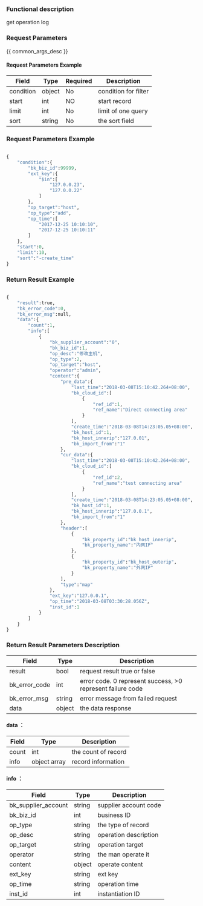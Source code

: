 ### Functional description

get operation log

### Request Parameters

{{ common_args_desc }}

#### Request Parameters Example

| Field                 |  Type      | Required	   |  Description                 |
|----------------------|------------|--------|-----------------------|
| condition  | object     | No     | condition for filter           |
| start            | int     | NO     | start record               |
| limit       | int     | No     | limit of one query |
| sort       | string     | No     | the sort field |

### Request Parameters Example

```python

{
    "condition":{
        "bk_biz_id":99999,
        "ext_key":{
            "$in":[
                "127.0.0.23",
                "127.0.0.22"
            ]
        },
        "op_target":"host",
        "op_type":"add",
        "op_time":[
            "2017-12-25 10:10:10",
            "2017-12-25 10:10:11"
        ]
    },
    "start":0,
    "limit":10,
    "sort":"-create_time"
}
```

### Return Result Example

```python

{
    "result":true,
    "bk_error_code":0,
    "bk_error_msg":null,
    "data":{
        "count":1,
        "info":[
            {
                "bk_supplier_account":"0",
                "bk_biz_id":1,
                "op_desc":"修改主机",
                "op_type":2,
                "op_target":"host",
                "operator":"admin",
                "content":{
                    "pre_data":{
                        "last_time":"2018-03-08T15:10:42.264+08:00",
                        "bk_cloud_id":[
                            {
                                "ref_id":1,
                                "ref_name":"Direct connecting area"
                            }
                        ],
                        "create_time":"2018-03-08T14:23:05.05+08:00",
                        "bk_host_id":1,
                        "bk_host_innerip":"127.0.01",
                        "bk_import_from":"1"
                    },
                    "cur_data":{
                        "last_time":"2018-03-08T15:10:42.264+08:00",
                        "bk_cloud_id":[
                            {
                                "ref_id":2,
                                "ref_name":"test connecting area"
                            }
                        ],
                        "create_time":"2018-03-08T14:23:05.05+08:00",
                        "bk_host_id":1,
                        "bk_host_innerip":"127.0.0.1",
                        "bk_import_from":"1"
                    },
                    "header":[
                        {
                            "bk_property_id":"bk_host_innerip",
                            "bk_property_name":"内网IP"
                        },
                        {
                            "bk_property_id":"bk_host_outerip",
                            "bk_property_name":"外网IP"
                        }
                    ],
                    "type":"map"
                },
                "ext_key":"127.0.0.1",
                "op_time":"2018-03-08T03:30:28.056Z",
                "inst_id":1
            }
        ]
    }
}
```

### Return Result Parameters Description

| Field       | Type     | Description         |
|------------|----------|--------------|
| result | bool |request result true or false|
| bk_error_code | int  |error code. 0 represent success, >0 represent failure code |
| bk_error_msg | string |error message from failed request|
| data | object  |the data response|

#### data ：

| Field       | Type     | Description         |
|------------|----------|--------------|
| count| int |the count of record|
| info| object array | record information | the information of record  |

#### info ：

| Field       | Type     | Description         |
|------------|----------|--------------|
| bk_supplier_account| string|supplier account code|
| bk_biz_id| int | business ID  |
| op_type| string  | the type of record  |
| op_desc| string  | operation description  |
| op_target| string | operation target  |
| operator| string  | the man operate it  |
| content| object   | operate content  |
| ext_key| string   | ext key  |
| op_time| string  | operation time  |
| inst_id| int | instantiation ID |
